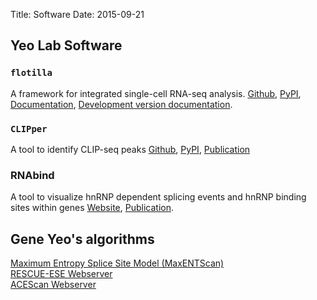 Title: Software
Date: 2015-09-21


## Yeo Lab Software

### `flotilla`
A framework for integrated single-cell RNA-seq analysis.
[Github](https://github.com/YeoLab/flotilla),
[PyPI](https://pypi.python.org/pypi/flotilla), [Documentation](http://yeolab.github.io/flotilla/doc/), [Development version documentation](http://yeolab.github.io/flotilla/docs-dev/).

### `CLIPper`

A tool to identify CLIP-seq peaks
[Github](https://github.com/YeoLab/clipper),
[PyPI](https://pypi.python.org/pypi/clipper/),
[Publication](http://www.ncbi.nlm.nih.gov/pmc/articles/PMC3918504/)

### RNAbind

A tool to visualize hnRNP dependent splicing events and hnRNP binding sites within genes
[Website](http://rnabind.ucsd.edu/),
[Publication](http://www.ncbi.nlm.nih.gov/pubmed/22574288).

## Gene Yeo's algorithms

[Maximum Entropy Splice Site Model (MaxENTScan)](http://genes.mit.edu/burgelab/maxent/Xmaxentscan_scoreseq.html)<br>
[RESCUE-ESE Webserver](http://genes.mit.edu/burgelab/rescue-ese/)<br>
[ACEScan Webserver](http://genes.mit.edu/acescan/)<br>
